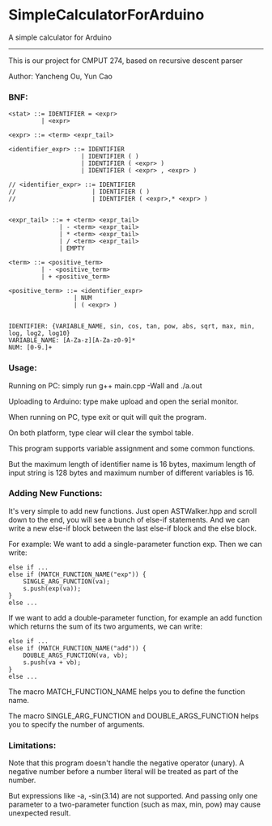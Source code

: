 # SimpleCalculatorForArduino
A simple calculator for Arduino
***

This is our project for CMPUT 274, based on recursive descent parser

Author: Yancheng Ou, Yun Cao

### BNF:
```
<stat> ::= IDENTIFIER = <expr>
         | <expr>

<expr> ::= <term> <expr_tail>

<identifier_expr> ::= IDENTIFIER
                    | IDENTIFIER ( )
                    | IDENTIFIER ( <expr> )
                    | IDENTIFIER ( <expr> , <expr> )

// <identifier_expr> ::= IDENTIFIER
//                     | IDENTIFIER ( )
//                     | IDENTIFIER ( <expr>,* <expr> )


<expr_tail> ::= + <term> <expr_tail>
              | - <term> <expr_tail>
              | * <term> <expr_tail>
              | / <term> <expr_tail>
              | EMPTY

<term> ::= <positive_term>
         | - <positive_term>
         | + <positive_term> 

<positive_term> ::= <identifier_expr>
                  | NUM
                  | ( <expr> )


IDENTIFIER: {VARIABLE_NAME, sin, cos, tan, pow, abs, sqrt, max, min, log, log2, log10}
VARIABLE_NAME: [A-Za-z][A-Za-z0-9]*
NUM: [0-9.]+
```

### Usage:
Running on PC: simply run g++ main.cpp -Wall and ./a.out

Uploading to Arduino: type make upload and open the serial monitor.

When running on PC, type exit or quit will quit the program.

On both platform, type clear will clear the symbol table.

This program supports variable assignment and some common functions.

But the maximum length of identifier name is 16 bytes, maximum length of input string is 128 bytes and maximum number of different variables is 16.

### Adding New Functions:
It's very simple to add new functions. Just open ASTWalker.hpp and scroll down to the end, you will see a bunch of else-if statements. And we can write a new else-if block between the last else-if block and the else block.

For example:
We want to add a single-parameter function exp. Then we can write:
```
else if ...
else if (MATCH_FUNCTION_NAME("exp")) {
    SINGLE_ARG_FUNCTION(va);
    s.push(exp(va));
}
else ...
```
If we want to add a double-parameter function, for example an add function which returns the sum of its two arguments, we can write:
```
else if ...
else if (MATCH_FUNCTION_NAME("add")) {
    DOUBLE_ARGS_FUNCTION(va, vb);
    s.push(va + vb);
}
else ...
```
The macro MATCH_FUNCTION_NAME helps you to define the function name.

The macro SINGLE_ARG_FUNCTION and DOUBLE_ARGS_FUNCTION helps you to specify the number of arguments.

### Limitations:
Note that this program doesn't handle the negative operator (unary). A negative number before a number literal will be treated as part of the number.

But expressions like -a, -sin(3.14) are not supported.
And passing only one parameter to a two-parameter function (such as max, min, pow) may cause unexpected result.

